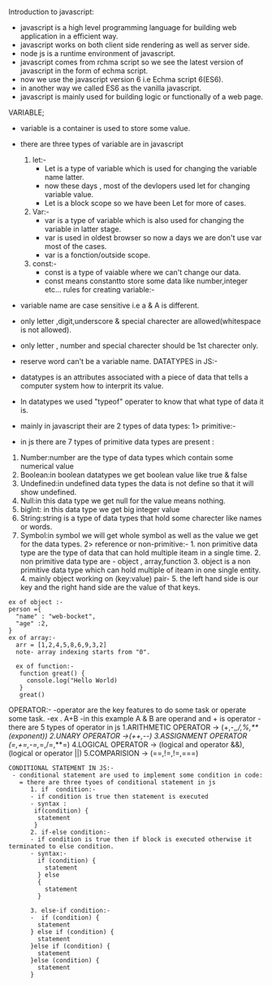 Introduction to javascript:
 - javascript is a high level programming language for building web application  in a efficient way.
 - javascript works on both client side rendering as well as server side.
 - node js is a runtime environment of javascript.
 - javascript comes from rchma script so we see the latest version of javascript in the form of echma script.
 - now we use the javascript version 6 i.e Echma script 6(ES6).
 -  in another way we called ES6 as the vanilla javascript.
 - javascript is mainly used for building logic or functionally of a web page.

 VARIABLE;
  - variable is a container is used to store some value.
  - there are three types of variable are in javascript
    1. let:-
       - Let is a type of variable which is used for changing the variable name latter.
       - now these days , most of the devlopers used let for changing variable value.
       - Let is a block scope so we have been Let for more of cases.
    2. Var:-
       - var is a type of variable which is also used for changing the variable in latter stage.
       - var is used in oldest browser so now a days we are don't use var most of the cases.
       - var is a fonction/outside scope.
    3. const:-
       - const is a type of vaiable where we can't change our data.
       - const means constantto store some data like number,integer etc...
 rules for creating variable:-

  - variable name are case sensitive i.e a & A is different.
  - only letter ,digit,underscore & special charecter are allowed(whitespace is not allowed).
  - only letter , number and special charecter should be 1st charecter only.
  - reserve word can't be a  variable name.
DATATYPES in JS:-

  - datatypes is an attributes associated with a piece of data that tells a computer system how to interprit its value.
  - In datatypes we used "typeof" operater to know that what type of data it is.
  - mainly in javascript their are 2 types of data types:
  1> primitive:-
  - in js there are 7 types of primitive data types are present :
  1. Number:number are the type of data types which contain some numerical value
  2. Boolean:in boolean datatypes we get boolean value like true & false
  3. Undefined:in undefined data types the data is not define so that it will show undefined.
  4. Null:in this data type we get null for the value means nothing.
  5. bigInt: in this data type we get big integer value
  6. String:string is a type of data types that hold some charecter like names or words.
  7. Symbol:in symbol we will get whole symbol as well as the value we get for the data types.
  2> reference or non-primitive:-
    1. non primitive data type are the type of data that can hold multiple iteam in a single time.
    2. non primitive data type are - object , array,function
    3. object is a non primitive data type which can hold multiple of iteam in one single entity.
    4. mainly object working on (key:value) pair-
    5. the left hand side is our key and the right hand side are the value of that keys.

     
    ex of object :- 
    person ={
      "name" : "web-bocket",
      "age" :2,
    }
    ex of array:-
      arr = [1,2,4,5,8,6,9,3,2]
      note- array indexing starts from "0".

      ex of function:-
       function great() {
         console.log("Hello World)
       }
       great()
   
   OPERATOR:-
    -operator are the key features to do some task or operate some task.
    -ex . A+B
    -in this example A & B are operand and + is operator
    - there are 5 types of operator in js
    1.ARITHMETIC OPERATOR -> (+,-,*,/,%,**(exponent))
    2.UNARY OPERATOR ->(++,--)
    3.ASSIGNMENT OPERATOR (=,+=,-=,*=,/=,**=)
    4.LOGICAL OPERATOR -> (logical and operator &&),(logical or operator ||)
    5.COMPARISION -> (==,!=,!=,===)

    CONDITIONAL STATEMENT IN JS:-
     - conditional statement are used to implement some condition in code:
       = there are three tyoes of conditional statement in js 
          1. if  condition:-
          - if condition is true then statement is executed
          - syntax :
           if(condition) {
            statement
           }
          2. if-else condition:-
          - if condition is true then if block is executed otherwise it terminated to else condition.
          - syntax:-
            if (condition) {
              statement
            } else 
            { 
              statement
            }
           
          3. else-if condition:- 
          -  if (condition) {
            statement
          } else if (condition) {
            statement
          }else if (condition) {
            statement
          }else (condition) {
            statement
          }